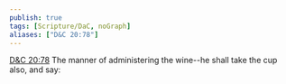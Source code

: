 ```yaml
---
publish: true
tags: [Scripture/DaC, noGraph]
aliases: ["D&C 20:78"]
---
```

[D&C 20:78](https://churchofjesuschrist.org/study/scriptures/dc-testament/dc/20?lang=eng&id=p78#p78) The manner of administering the wine--he shall take the cup also, and say:
